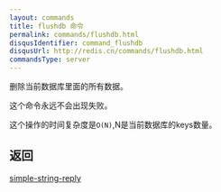 ```yaml
---
layout: commands
title: flushdb 命令
permalink: commands/flushdb.html
disqusIdentifier: command_flushdb
disqusUrl: http://redis.cn/commands/flushdb.html
commandsType: server
---
```


删除当前数据库里面的所有数据。

这个命令永远不会出现失败。

这个操作的时间复杂度是`O(N)`,N是当前数据库的keys数量。

## 返回

[simple-string-reply](/topics/protocol.html#simple-string-reply)

